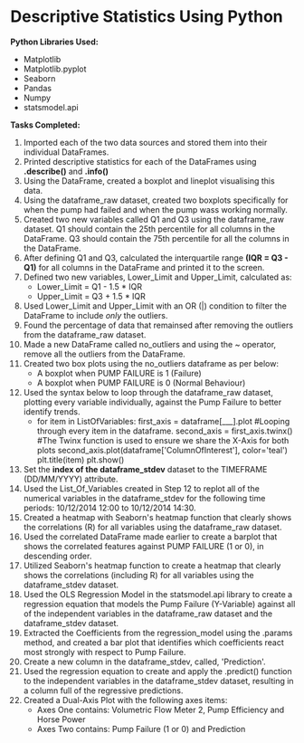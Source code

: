 # Descriptive Statistics Using Python 

**Python Libraries Used:**
- Matplotlib
- Matplotlib.pyplot
- Seaborn
- Pandas
- Numpy
- statsmodel.api

**Tasks Completed:**

1. Imported each of the two data sources and stored them into their individual DataFrames. 
2. Printed descriptive statistics for each of the DataFrames using **.describe()** and **.info()**
3. Using the DataFrame, created a boxplot  and lineplot visualising this data.
4. Using the dataframe_raw dataset, created two boxplots specifically for when the pump had failed and when the pump wass working normally. 
5. Created two new variables called Q1 and Q3 using the dataframe_raw dataset. Q1 should contain the 25th percentile for all columns in the DataFrame. Q3 should contain the 75th percentile  for all the columns in the DataFrame.
6. After defining Q1 and Q3, calculated the interquartile range **(IQR = Q3 - Q1)** for all columns in the DataFrame and printed it to the screen.
7. Defined two new variables, Lower_Limit and Upper_Limit, calculated as:
     -  Lower_Limit = Q1 - 1.5 * IQR </li>
     -  Upper_Limit = Q3 + 1.5 * IQR </li> 
8. Used Lower_Limit and Upper_Limit with an OR (|) condition to filter the DataFrame to include *only* the outliers.
9. Found the percentage of data that remainsed after removing the outliers from the dataframe_raw dataset.
10. Made a new DataFrame called no_outliers and using the ~ operator, remove all the outliers from the DataFrame.
11. Created two box plots using the no_outliers dataframe as per below:
     - A boxplot when PUMP FAILURE is 1 (Failure)
     - A boxplot when PUMP FAILURE is 0 (Normal Behaviour)
12. Used the syntax below to loop through the dataframe_raw dataset, plotting every variable individually, against the Pump Failure to better identify trends.
      - for item in ListOfVariables:
        first_axis = dataframe[___].plot #Looping through every item in the dataframe.
        second_axis = first_axis.twinx() #The Twinx function is used to ensure we share the X-Axis for both plots
        second_axis.plot(dataframe['ColumnOfInterest'], color='teal')
        plt.title(item)
        plt.show()
13. Set the **index of the dataframe_stdev** dataset to the TIMEFRAME (DD/MM/YYYY) attribute.
14. Used the List_Of_Variables created in Step 12 to replot all of the numerical variables in the dataframe_stdev for the following time periods:
     10/12/2014 12:00 to 10/12/2014 14:30.
15. Created a heatmap with Seaborn's heatmap function that clearly shows the correlations (R) for all variables using the dataframe_raw dataset.
16. Used the correlated DataFrame made earlier to create a barplot that shows the correlated features against PUMP FAILURE (1 or 0), in descending order.
17. Utilized Seaborn's heatmap function to create a heatmap that clearly shows the correlations (including R) for all variables using the dataframe_stdev dataset.
18. Used the OLS Regression Model in the statsmodel.api library to create a regression equation that models the Pump Failure (Y-Variable) against all of the independent variables in the dataframe_raw dataset and the dataframe_stdev dataset.
19. Extracted the Coefficients from the regression_model using the .params method, and created a bar plot that identifies which coefficients react most strongly with respect to Pump Failure.
20. Create a new column in the dataframe_stdev, called, 'Prediction'. 
21. Used the regression equation to create and apply the .predict() function to the independent variables in the dataframe_stdev dataset, resulting in a column full of the regressive predictions.
22. Created a Dual-Axis Plot with the following axes items:
     - Axes One contains: Volumetric Flow Meter 2, Pump Efficiency and Horse Power 
     - Axes Two contains: Pump Failure (1 or 0) and Prediction
